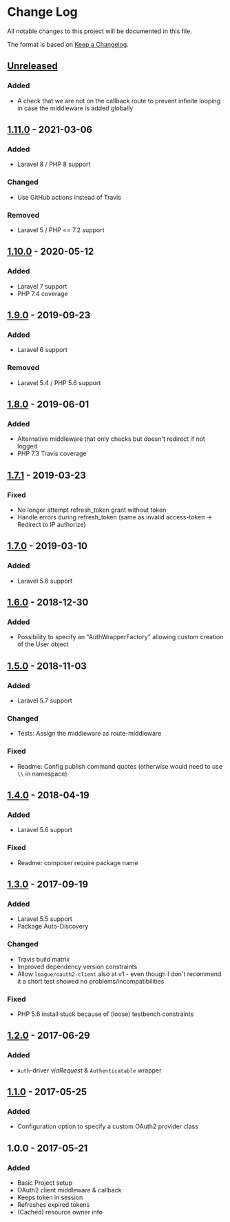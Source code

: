 # Change Log
All notable changes to this project will be documented in this file.

The format is based on [Keep a Changelog](http://keepachangelog.com/).

## [Unreleased]
### Added
- A check that we are not on the callback route to prevent infinite looping in case the middleware is added globally

## [1.11.0] - 2021-03-06
### Added
- Laravel 8 / PHP 8 support

### Changed
- Use GitHub actions instead of Travis

### Removed
- Laravel 5 / PHP <= 7.2 support

## [1.10.0] - 2020-05-12
### Added
- Laravel 7 support
- PHP 7.4 coverage

## [1.9.0] - 2019-09-23
### Added
- Laravel 6 support

### Removed
- Laravel 5.4 / PHP 5.6 support

## [1.8.0] - 2019-06-01
### Added
- Alternative middleware that only checks but doesn't redirect if not logged
- PHP 7.3 Travis coverage

## [1.7.1] - 2019-03-23
### Fixed
- No longer attempt refresh_token grant without token
- Handle errors during refresh_token (same as invalid access-token -> Redirect to IP authorize)

## [1.7.0] - 2019-03-10
### Added
- Laravel 5.8 support

## [1.6.0] - 2018-12-30
### Added
- Possibility to specify an "AuthWrapperFactory" allowing custom creation of the User object

## [1.5.0] - 2018-11-03
### Added
- Laravel 5.7 support

### Changed
- Tests: Assign the middleware as route-middleware

### Fixed
- Readme: Config publish command quotes (otherwise would need to use `\\` in namespace)

## [1.4.0] - 2018-04-19
### Added
- Laravel 5.6 support

### Fixed
- Readme: composer require package name

## [1.3.0] - 2017-09-19
### Added
- Laravel 5.5 support
- Package Auto-Discovery

### Changed
- Travis build matrix
- Improved dependency version constraints
- Allow `league/oauth2-client` also at v1 - even though I don't recommend it a short test showed no problems/incompatibilities

### Fixed
- PHP 5.6 install stuck because of (loose) testbench constraints

## [1.2.0] - 2017-06-29
### Added
- `Auth`-driver *viaRequest* & `Authenticatable` wrapper

## [1.1.0] - 2017-05-25
### Added
- Configuration option to specify a custom OAuth2 provider class

## 1.0.0 - 2017-05-21
### Added
- Basic Project setup
- OAuth2 client middleware & callback
- Keeps token in session
- Refreshes expired tokens
- (Cached) resource owner info

[Unreleased]: https://github.com/kronthto/laravel-oauth2-login/compare/v1.11.0...HEAD
[1.11.0]: https://github.com/kronthto/laravel-oauth2-login/compare/v1.10.0...v1.11.0
[1.10.0]: https://github.com/kronthto/laravel-oauth2-login/compare/v1.9.0...v1.10.0
[1.9.0]: https://github.com/kronthto/laravel-oauth2-login/compare/v1.8.0...v1.9.0
[1.8.0]: https://github.com/kronthto/laravel-oauth2-login/compare/v1.7.1...v1.8.0
[1.7.1]: https://github.com/kronthto/laravel-oauth2-login/compare/v1.7.0...v1.7.1
[1.7.0]: https://github.com/kronthto/laravel-oauth2-login/compare/v1.6.0...v1.7.0
[1.6.0]: https://github.com/kronthto/laravel-oauth2-login/compare/v1.5.0...v1.6.0
[1.5.0]: https://github.com/kronthto/laravel-oauth2-login/compare/v1.4.0...v1.5.0
[1.4.0]: https://github.com/kronthto/laravel-oauth2-login/compare/v1.3.0...v1.4.0
[1.3.0]: https://github.com/kronthto/laravel-oauth2-login/compare/v1.2.0...v1.3.0
[1.2.0]: https://github.com/kronthto/laravel-oauth2-login/compare/v1.1.0...v1.2.0
[1.1.0]: https://github.com/kronthto/laravel-oauth2-login/compare/v1.0.0...v1.1.0
